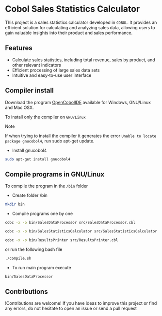 # Cobol Sales Statistics Calculator

This project is a sales statistics calculator developed in `COBOL`. It provides an efficient solution for calculating and analyzing sales data, allowing users to gain valuable insights into their product and sales performance.

## Features

- Calculate sales statistics, including total revenue, sales by product, and other relevant indicators
- Efficient processing of large sales data sets
- Intuitive and easy-to-use user interface

## Compiler install

Download the program [OpenCobolIDE](https://launchpad.net/cobcide/+download) available for Windows, GNU/Linux and Mac OSX.

To install only the compiler on `GNU/Linux`

> [!NOTE]
> If when trying to install the compiler it generates the error `Unable to locate package gnucobol4`, run sudo apt-get update.

- Install gnucobol4

```bash
sudo apt-get install gnucobol4
```

## Compile programs in GNU/Linux

To compile the program in the `/bin` folder

- Create folder /bin

```bash
mkdir bin
```

- Compile programs one by one

```bash
cobc -x -o bin/SalesDataProcessor src/SalesDataProcessor.cbl
```
```bash
cobc -x -o bin/SalesStatisticsCalculator src/SalesStatisticsCalculator.cbl
```
```bash
cobc -x -o bin/ResultsPrinter src/ResultsPrinter.cbl
```

or run the following bash file

```bash
./compile.sh
```

- To run main program execute

```bash
bin/SalesDataProcessor
```
## Contributions

!Contributions are welcome! If you have ideas to improve this project or find any errors, do not hesitate to open an issue or send a pull request